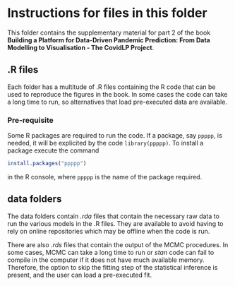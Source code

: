 # Instructions for files in this folder

This folder contains the supplementary material for part 2 of the book **Building a Platform for Data-Driven Pandemic Prediction: From Data Modelling to Visualisation - The CovidLP Project**.

## .R files
Each folder has a multitude of .R files containing the R code that can be used to reproduce the figures in the book. In some cases the code can take a long time to run, so alternatives that load pre-executed data are available.

### Pre-requisite
Some R packages are required to run the code. If a package, say `ppppp`, is needed, it will be explicited by the code `library(ppppp)`. To install a package execute the command

```R
install.packages("ppppp")
```

in the R console, where `ppppp` is the name of the package required.

## data folders
The data folders contain *.rda* files that contain the necessary raw data to run the various models in the .R files. They are available to avoid having to rely on online repositories which may be offline when the code is run.

There are also *.rds* files that contain the output of the MCMC procedures. In some cases, MCMC can take a long time to run or *stan* code can fail to compile in the computer if it does not have much available memory. Therefore, the option to skip the fitting step of the statistical inference is present, and the user can load a pre-executed fit.
